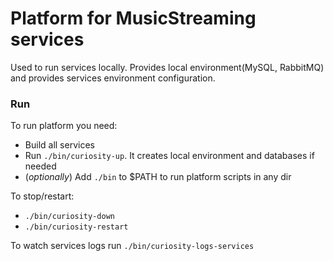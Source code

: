 # Platform for MusicStreaming services

Used to run services locally. Provides local environment(MySQL, RabbitMQ) and provides services environment configuration.

### Run

To run platform you need:
 - Build all services
 - Run `./bin/curiosity-up`. It creates local environment and databases if needed
 - (_optionally_) Add `./bin` to $PATH to run platform scripts in any dir

To stop/restart:
 - `./bin/curiosity-down`
 - `./bin/curiosity-restart`

To watch services logs run `./bin/curiosity-logs-services`